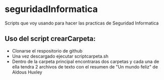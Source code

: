 # seguridadInformatica
Scripts que voy usando para hacer las practicas de Seguridad Informatica

Uso del script crearCarpeta:
---------------
- Clonarse el respositorio de github
- Una vez descargado ejecutar scriptcarpeta.sh
- Dentro de la carpeta principal encontraras dos carpetas y cada una de ella tendra 2 archivos de texto
con el resumen de "Un mundo feliz" de Aldous Huxley
